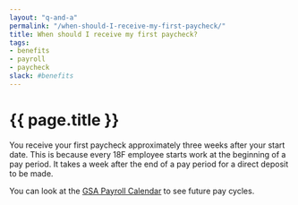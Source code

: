 ```yaml
---
layout: "q-and-a"
permalink: "/when-should-I-receive-my-first-paycheck/"
title: When should I receive my first paycheck?
tags:
- benefits
- payroll
- paycheck
slack: #benefits
---
```

# {{ page.title }}

You receive your first paycheck approximately three weeks after your start date. This is because every 18F employee starts work at the beginning of a pay period. It takes a week after the end of a pay period for a direct deposit to be made.

You can look at the [GSA Payroll Calendar](http://www.gsa.gov/portal/content/102507) to see future pay cycles. 
